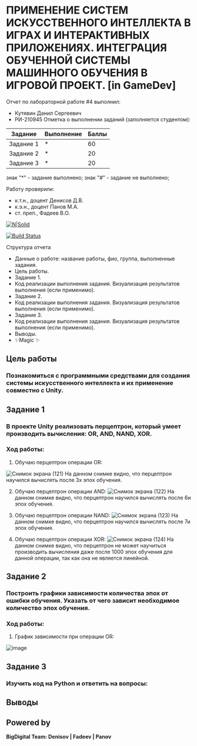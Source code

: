 # ПРИМЕНЕНИЕ СИСТЕМ ИСКУССТВЕННОГО ИНТЕЛЛЕКТА В ИГРАХ И ИНТЕРАКТИВНЫХ ПРИЛОЖЕНИЯХ. ИНТЕГРАЦИЯ ОБУЧЕННОЙ СИСТЕМЫ МАШИННОГО ОБУЧЕНИЯ В ИГРОВОЙ ПРОЕКТ. [in GameDev]
Отчет по лабораторной работе #4 выполнил:
- Кутявин Данил Сергеевич
- РИ-210945
Отметка о выполнении заданий (заполняется студентом):

| Задание | Выполнение | Баллы |
| ------ | ------ | ------ |
| Задание 1 | * | 60 |
| Задание 2 | * | 20 |
| Задание 3 | * | 20 |

знак "*" - задание выполнено; знак "#" - задание не выполнено;

Работу проверили:
- к.т.н., доцент Денисов Д.В.
- к.э.н., доцент Панов М.А.
- ст. преп., Фадеев В.О.

[![N|Solid](https://cldup.com/dTxpPi9lDf.thumb.png)](https://nodesource.com/products/nsolid)

[![Build Status](https://travis-ci.org/joemccann/dillinger.svg?branch=master)](https://travis-ci.org/joemccann/dillinger)

Структура отчета

- Данные о работе: название работы, фио, группа, выполненные задания.
- Цель работы.
- Задание 1.
- Код реализации выполнения задания. Визуализация результатов выполнения (если применимо).
- Задание 2.
- Код реализации выполнения задания. Визуализация результатов выполнения (если применимо).
- Задание 3.
- Код реализации выполнения задания. Визуализация результатов выполнения (если применимо).
- Выводы.
- ✨Magic ✨

## Цель работы
### Познакомиться с программными средствами для создания системы искусственного интеллекта и их применение совместно с Unity.

## Задание 1
### В проекте Unity реализовать перцептрон, который умеет производить вычисления: OR, AND, NAND, XOR.
### Ход работы:

1. Обучаю перцептрон операции OR:

![Снимок экрана (121)](https://user-images.githubusercontent.com/103362515/205010984-2da86e89-060e-4858-9ef9-3396c447ed57.png)
    На данном снимке видно, что перцептрон научился вычислять после 3х эпох обучения.

2. Обучаю перцептрон операции AND:
![Снимок экрана (122)](https://user-images.githubusercontent.com/103362515/205011526-e718b71c-7434-4034-8a0d-10f471c54420.png)
   На данном снимке видно, что перцептрон научился вычислять после 6и эпох обучения.

3. Обучаю перцептрон операции NAND:
![Снимок экрана (123)](https://user-images.githubusercontent.com/103362515/205011751-c8e905bb-488e-4d78-9e51-dd9cc038467c.png)
   На данном снимке видно, что перцептрон научился вычислять после 7и эпох обучения.

4. Обучаю перцептрон операции XOR:
![Снимок экрана (124)](https://user-images.githubusercontent.com/103362515/205012042-098050fb-600b-4c80-8559-d0f4312c9628.png)
   На данном снимке видно, что перцептрон не может научиться производить вычисления даже после 1000 эпох обучения для данной операции, так как она не является линейной.

## Задание 2
### Построить графики зависимости количества эпох от ошибки обучения. Указать от чего зависит необходимое количество эпох обучения.
### Ход работы:
1. График зависимости при операции OR:

![image](https://user-images.githubusercontent.com/103362515/205036549-f2206d04-2340-4e1c-acd9-cf7e02269b35.png)



## Задание 3
### Изучить код на Python и ответить на вопросы:


## Выводы


## Powered by

**BigDigital Team: Denisov | Fadeev | Panov**
